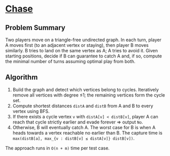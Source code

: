 # [Chase](https://www.spoj.com/problems/CHASE1/)

## Problem Summary
Two players move on a triangle-free undirected graph. In each turn, player A moves first (to an adjacent vertex or staying), then player B moves similarly. B tries to land on the same vertex as A; A tries to avoid it. Given starting positions, decide if B can guarantee to catch A and, if so, compute the minimal number of turns assuming optimal play from both.

## Algorithm
1. Build the graph and detect which vertices belong to cycles. Iteratively remove all vertices with degree ≤1; the remaining vertices form the cycle set.
2. Compute shortest distances `distA` and `distB` from A and B to every vertex using BFS.
3. If there exists a cycle vertex `v` with `distA[v] < distB[v]`, player A can reach that cycle strictly earlier and evade forever ⇒ output `No`.
4. Otherwise, B will eventually catch A. The worst case for B is when A heads towards a vertex reachable no earlier than B. The capture time is `max(distB[a], max_{v : distB[v] ≤ distA[v]} distB[v])`.

The approach runs in `O(n + m)` time per test case.
